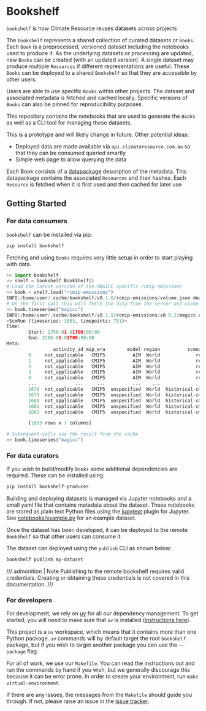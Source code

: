 <!--- --8<-- [start:description] -->
# Bookshelf

`bookshelf` is how Climate Resource reuses datasets across projects

The `bookshelf` represents a shared collection of curated datasets or `Books`. Each
`Book` is a preprocessed, versioned dataset including the notebooks used to produce it.
As the underlying datasets or processing are updated, new `Books` can be created (with
an updated version). A single dataset may produce multiple `Resources` if different
representations are useful. These `Books` can be deployed to a shared `Bookshelf`
so that they are accessible by other users.

Users are able to use specific `Books` within other projects. The dataset and associated
metadata is fetched and cached locally. Specific versions of `Books` can also be pinned for
reproducibility purposes.

This repository contains the notebooks that are used to generate the `Books`
as well as a CLI tool for managing these datasets.

This is a prototype and will likely change in future. Other potential ideas:

- Deployed data are made available via `api.climateresource.com.au` so that
  they can be consumed queried smartly
- Simple web page to allow querying the data

Each Book consists of a [datapackage](https://specs.frictionlessdata.io/data-package/)
description of the metadata. This datapackage contains the associated `Resources` and
their hashes. Each `Resource` is fetched when it is first used and then cached for later use


<!--- --8<-- [end:description] -->

## Getting Started

<!--- --8<-- [start:getting-started] -->

### For data consumers

`bookshelf` can be installed via pip:

```bash
pip install bookshelf
```

Fetching and using `Books` requires very little setup in order to start playing with
data.

```python
>> import bookshelf
>> shelf = bookshelf.BookShelf()
# Load the latest version of the MAGICC specific rcmip emissions
>> book = shelf.load("rcmip-emissions")
INFO:/home/user/.cache/bookshelf/v0.1.0/rcmip-emissions/volume.json downloaded from https://cr-prod-datasets-bookshelf.s3.us-west-2.amazonaws.com/v0.1.0/rcmip-emissions/volume.json
# On the first call this will fetch the data from the server and cache locally
>> book.timeseries("magicc")
INFO:/home/user/.cache/bookshelf/v0.1.0/rcmip-emissions/v0.0.2/magicc.csv downloaded from https://cr-prod-datasets-bookshelf.s3.us-west-2.amazonaws.com/v0.1.0/rcmip-emissions/v0.0.2/magicc.csv
<ScmRun (timeseries: 1683, timepoints: 751)>
Time:
        Start: 1750-01-01T00:00:00
        End: 2500-01-01T00:00:00
Meta:
                 activity_id mip_era        model region          scenario       unit                    variable
        0     not_applicable   CMIP5          AIM  World             rcp60   Mt BC/yr                Emissions|BC
        1     not_applicable   CMIP5          AIM  World             rcp60  Mt CH4/yr               Emissions|CH4
        2     not_applicable   CMIP5          AIM  World             rcp60   Mt CO/yr                Emissions|CO
        3     not_applicable   CMIP5          AIM  World             rcp60  Mt CO2/yr               Emissions|CO2
        4     not_applicable   CMIP5          AIM  World             rcp60  Mt CO2/yr  Emissions|CO2|MAGICC AFOLU
        ...              ...     ...          ...    ...               ...        ...                         ...
        1678  not_applicable   CMIP5  unspecified  World  historical-cmip5  Mt NH3/yr               Emissions|NH3
        1679  not_applicable   CMIP5  unspecified  World  historical-cmip5  Mt NOx/yr               Emissions|NOx
        1680  not_applicable   CMIP5  unspecified  World  historical-cmip5   Mt OC/yr                Emissions|OC
        1681  not_applicable   CMIP5  unspecified  World  historical-cmip5  Mt SO2/yr            Emissions|Sulfur
        1682  not_applicable   CMIP5  unspecified  World  historical-cmip5  Mt VOC/yr               Emissions|VOC

        [1683 rows x 7 columns]

# Subsequent calls use the result from the cache
>> book.timeseries("magicc")
```

### For data curators

If you wish to build/modify `Books` some additional dependencies are required. These can
be installed using:

```bash
pip install bookshelf-producer
```

Building and deploying datasets is managed via Jupyter notebooks and a small yaml file that
contains metadata about the dataset. These notebooks are stored as plain text Python files
using the [jupytext](https://jupytext.readthedocs.io/en/latest/) plugin for Jupyter.
See [notebooks/example.py](https://gitlab.com/climate-resource/bookshelf/-/blob/master/notebooks/example.py)
for an example dataset.

Once the dataset has been developed, it can be deployed to the remote `BookShelf` so that
other users can consume it.

The dataset can deployed using the `publish` CLI as shown below:

```bash
bookshelf publish my-dataset
```

/// admonition | Note
Publishing to the remote bookshelf requires valid credentials.
Creating or obtaining these credentials is not covered in this documentation.
///

### For developers

For development, we rely on [uv](https://docs.astral.sh/uv) for all our
dependency management. To get started, you will need to make sure that `uv`
is installed
([instructions here](https://docs.astral.sh/uv/getting-started/installation/)).

This project is a `uv` workspace,
which means that it contains more than one Python package.
`uv` commands will by default target the root `bookshelf` package,
but if you wish to target another package you can use the `--package` flag.

For all of work, we use our `Makefile`.
You can read the instructions out and run the commands by hand if you wish,
but we generally discourage this because it can be error prone.
In order to create your environment, run `make virtual-environment`.

If there are any issues, the messages from the `Makefile` should guide you
through. If not, please raise an issue in the [issue tracker][issue_tracker].

[issue_tracker]: https://gitlab.com/climate-resource/bookshelf/bookshelf/issues

<!--- --8<-- [end:getting-started] -->
